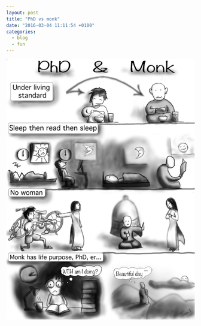 ```yaml
---
layout: post
title: "PhD vs monk"
date: "2016-03-04 11:11:54 +0100"
categories:
  - blog
  - fun
---
```


![](/assets/phDvsMonk_light.jpg)
